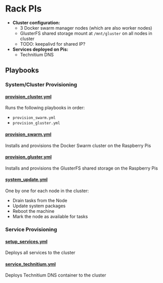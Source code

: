 # Rack PIs

- **Cluster configuration:**
  - 3 Docker swarm manager nodes (which are also worker nodes)
  - GlusterFS shared storage mount at `/mnt/gluster` on all nodes in cluster
  - TODO: keepalivd for shared IP?
- **Services deployed on Pis:**
  - Technitium DNS

## Playbooks

### System/Cluster Provisioning

#### [provision_cluster.yml](./playbooks/provision_cluster.yml)
Runs the following playbooks in order:
- `provision_swarm.yml`
- `provision_gluster.yml`

#### [provision_swarm.yml](./playbooks/provision_swarm.yml)
Installs and provisions the Docker Swarm cluster on the Raspberry Pis

#### [provision_gluster.yml](./playbooks/provision_gluster.yml)
Installs and provisions the GlusterFS shared storage on the Raspberry Pis

#### [system_update.yml](./playbooks/system_update.yml)
One by one for each node in the cluster:
- Drain tasks from the Node
- Update system packages
- Reboot the machine
- Mark the node as available for tasks

### Service Provisioning

#### [setup_services.yml](./playbooks/setup_services.yml)
Deploys all services to the cluster

#### [service_technitium.yml](./playbooks/service_technitium.yml)
Deploys Technitium DNS container to the cluster
